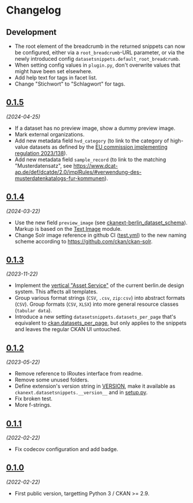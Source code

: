 # Changelog

## Development

- The root element of the breadcrumb in the returned snippets can now be configured, either via a `root_breadcrumb`-URL parameter, or via the newly introduced config `datasetsnippets.default_root_breadcrumb`.
- When setting config values in `plugin.py`, don't overwrite values that might have been set elsewhere.
- Add help text for tags in facet list.
- Change "Stichwort" to "Schlagwort" for tags.

## [0.1.5](https://github.com/berlinonline/ckanext-datasetsnippets/releases/tag/0.1.5)

_(2024-04-25)_

- If a dataset has no preview image, show a dummy preview image.
- Mark external organizations.
- Add new metadata field `hvd_category` (to link to the category of high-value datasets as defined by the [EU commission implementing regulation 2023/138](https://eur-lex.europa.eu/eli/reg_impl/2023/138/oj?uri=CELEX:32023R0138)).
- Add new metadata field `sample_record` (to link to the matching "Musterdatensatz", see https://www.dcat-ap.de/def/dcatde/2.0/implRules/#verwendung-des-musterdatenkatalogs-fur-kommunen).

## [0.1.4](https://github.com/berlinonline/ckanext-datasetsnippets/releases/tag/0.1.4)

_(2024-03-22)_

- Use the new field `preview_image` (see [ckanext-berlin_dataset_schema](https://github.com/berlinonline/ckanext-berlin_dataset_schema)). Markup is based on the [Text Image](https://styleguide.berlin.de/patterns/11-vertical_assetservice-page-modul-textbild/11-vertical_assetservice-page-modul-textbild.html) module.
- Change Solr image reference in github CI ([test.yml](.github/workflows/test.yml)) to the new naming scheme according to https://github.com/ckan/ckan-solr.

## [0.1.3](https://github.com/berlinonline/ckanext-datasetsnippets/releases/tag/0.1.3)

_(2023-11-22)_

- Implement the [vertical "Asset Service"](http://styleguide.berlin.de/patterns/11-vertical_assetservice-page-startseite/11-vertical_assetservice-page-startseite.html) of the current berlin.de design system. This affects all templates.
- Group various format strings (`CSV`, `.csv`, `zip:csv`) into abstract formats (`CSV`). Group formats (`CSV`, `XLSX`) into more general resource classes (`tabular data`).
- Introduce a new setting `datasetsnippets.datasets_per_page` that's equivalent to [ckan.datasets_per_page](https://docs.ckan.org/en/2.9/maintaining/configuration.html#ckan-datasets-per-page), but only applies to the snippets and leaves the regular CKAN UI untouched.

## [0.1.2](https://github.com/berlinonline/ckanext-datasetsnippets/releases/tag/0.1.2)

_(2023-05-22)_

- Remove reference to IRoutes interface from readme.
- Remove some unused folders.
- Define extension's version string in [VERSION](ckanext/datasetsnippets/VERSION), make it available as `ckanext.datasetsnippets.__version__` and in [setup.py](setup.py).
- Fix broken test.
- More f-strings.


## [0.1.1](https://github.com/berlinonline/ckanext-datasetsnippets/releases/tag/0.1.1)

_(2022-02-22)_

- Fix codecov configuration and add badge.

## [0.1.0](https://github.com/berlinonline/ckanext-datasetsnippets/releases/tag/0.1.0)

_(2022-02-22)_

- First public version, targetting Python 3 / CKAN >= 2.9.


